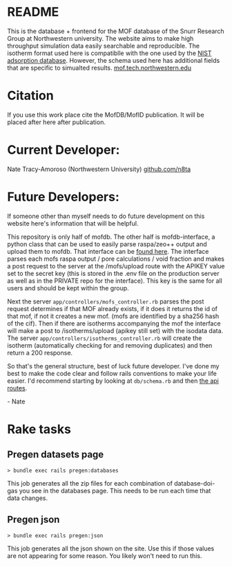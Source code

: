 # README

This is the database + frontend for the MOF database of the Snurr Research Group at Northwestern university. The website aims to make high throughput simulation data easily searchable and reproducible. The isotherm format used here is compatiblle with the one used by the [NIST adsorption database](https://adsorption.nist.gov/). However, the schema used here has additional fields that are specific to simualted results. 
[mof.tech.northwestern.edu](https://mof.tech.northwestern.edu)

# Citation
If you use this work place cite the MofDB/MofID publication. It will be placed after here after publication.

# Current Developer:
Nate Tracy-Amoroso (Northwestern University)
[github.com/n8ta](https://github.com/n8ta)

# Future Developers:

If someone other than myself needs to do future development on this website here's information that will be helpful.

This repository is only half of mofdb. The other half is mofdb-interface, a python class that can be used to easily parse
raspa/zeo++ output and upload them to mofdb. That interface can be [found here](https://github.com/snurr-group/mofdb-interface).
The interface parses each mofs raspa output / pore calculations / void fraction and makes a post request to the server
at the /mofs/upload route with the APIKEY value set to the secret key (this is stored in the .env file on the production server as well
as in the PRIVATE repo for the interface). This key is the same for all users and should be kept within the group. 

Next the server ```app/controllers/mofs_controller.rb``` parses the post request determines if that MOF already exists, if it does it 
returns the id of that mof, if not it creates a new mof. (mofs are identified by a sha256 hash of the cif). Then if there are isotherms accompanying 
the mof the interface will make a post to /isotherms/upload (apikey still set) with the isodata data. The server 
```app/controllers/isotherms_controller.rb``` will create the isotherm (automatically checking for and removing duplicates)
and then return a 200 response.     

So that's the general structure, best of luck future developer. I've done my best to make the code clear and follow 
rails conventions to make your life easier. 
I'd recommend starting by looking at ```db/schema.rb``` and then [the api routes](https://mof.tech.northwestern.edu). 

\- Nate

# Rake tasks

## Pregen datasets page

```> bundle exec rails pregen:databases```

This job generates all the zip files for each combination of database-doi-gas you see in the databases page. This needs to be run 
each time that data changes. 

## Pregen json

```> bundle exec rails pregen:json```

This job generates all the json shown on the site. Use this if those values are not appearing for some reason. You likely won't need to run this.
 